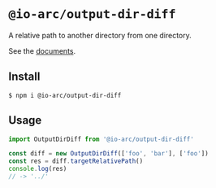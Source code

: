 # `@io-arc/output-dir-diff`

A relative path to another directory from one directory.

See the [documents](https://io-arc.tech/plugins/module-output-dir-diff.html).

## Install

```shell
$ npm i @io-arc/output-dir-diff
```

## Usage

```typescript
import OutputDirDiff from '@io-arc/output-dir-diff'

const diff = new OutputDirDiff(['foo', 'bar'], ['foo'])
const res = diff.targetRelativePath()
console.log(res)
// -> '../'
```
